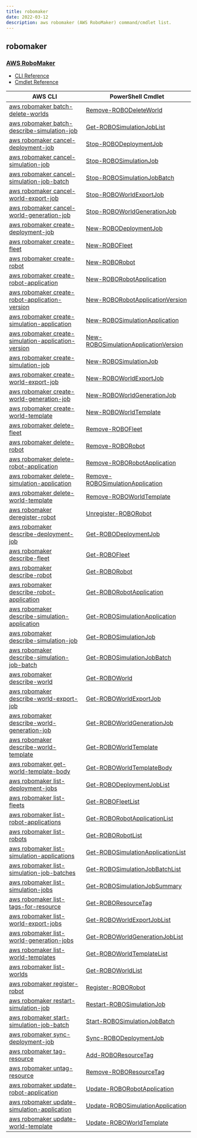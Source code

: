 ```yaml
---
title: robomaker
date: 2022-03-12
description: aws robomaker (AWS RoboMaker) command/cmdlet list.
---
```


## robomaker

### [AWS RoboMaker](https://aws.amazon.com/robomaker/)

* [CLI Reference](https://docs.aws.amazon.com/cli/latest/reference/robomaker/index.html)
* [Cmdlet Reference](https://docs.aws.amazon.com/powershell/latest/reference/items/AWS_RoboMaker_cmdlets.html)

|AWS CLI|PowerShell Cmdlet|
|----|----|
|[aws robomaker batch-delete-worlds](https://docs.aws.amazon.com/cli/latest/reference/robomaker/batch-delete-worlds.html)|[Remove-ROBODeleteWorld](https://docs.aws.amazon.com/powershell/latest/reference/items/Remove-ROBODeleteWorld.html)|
|[aws robomaker batch-describe-simulation-job](https://docs.aws.amazon.com/cli/latest/reference/robomaker/batch-describe-simulation-job.html)|[Get-ROBOSimulationJobList](https://docs.aws.amazon.com/powershell/latest/reference/items/Get-ROBOSimulationJobList.html)|
|[aws robomaker cancel-deployment-job](https://docs.aws.amazon.com/cli/latest/reference/robomaker/cancel-deployment-job.html)|[Stop-ROBODeploymentJob](https://docs.aws.amazon.com/powershell/latest/reference/items/Stop-ROBODeploymentJob.html)|
|[aws robomaker cancel-simulation-job](https://docs.aws.amazon.com/cli/latest/reference/robomaker/cancel-simulation-job.html)|[Stop-ROBOSimulationJob](https://docs.aws.amazon.com/powershell/latest/reference/items/Stop-ROBOSimulationJob.html)|
|[aws robomaker cancel-simulation-job-batch](https://docs.aws.amazon.com/cli/latest/reference/robomaker/cancel-simulation-job-batch.html)|[Stop-ROBOSimulationJobBatch](https://docs.aws.amazon.com/powershell/latest/reference/items/Stop-ROBOSimulationJobBatch.html)|
|[aws robomaker cancel-world-export-job](https://docs.aws.amazon.com/cli/latest/reference/robomaker/cancel-world-export-job.html)|[Stop-ROBOWorldExportJob](https://docs.aws.amazon.com/powershell/latest/reference/items/Stop-ROBOWorldExportJob.html)|
|[aws robomaker cancel-world-generation-job](https://docs.aws.amazon.com/cli/latest/reference/robomaker/cancel-world-generation-job.html)|[Stop-ROBOWorldGenerationJob](https://docs.aws.amazon.com/powershell/latest/reference/items/Stop-ROBOWorldGenerationJob.html)|
|[aws robomaker create-deployment-job](https://docs.aws.amazon.com/cli/latest/reference/robomaker/create-deployment-job.html)|[New-ROBODeploymentJob](https://docs.aws.amazon.com/powershell/latest/reference/items/New-ROBODeploymentJob.html)|
|[aws robomaker create-fleet](https://docs.aws.amazon.com/cli/latest/reference/robomaker/create-fleet.html)|[New-ROBOFleet](https://docs.aws.amazon.com/powershell/latest/reference/items/New-ROBOFleet.html)|
|[aws robomaker create-robot](https://docs.aws.amazon.com/cli/latest/reference/robomaker/create-robot.html)|[New-ROBORobot](https://docs.aws.amazon.com/powershell/latest/reference/items/New-ROBORobot.html)|
|[aws robomaker create-robot-application](https://docs.aws.amazon.com/cli/latest/reference/robomaker/create-robot-application.html)|[New-ROBORobotApplication](https://docs.aws.amazon.com/powershell/latest/reference/items/New-ROBORobotApplication.html)|
|[aws robomaker create-robot-application-version](https://docs.aws.amazon.com/cli/latest/reference/robomaker/create-robot-application-version.html)|[New-ROBORobotApplicationVersion](https://docs.aws.amazon.com/powershell/latest/reference/items/New-ROBORobotApplicationVersion.html)|
|[aws robomaker create-simulation-application](https://docs.aws.amazon.com/cli/latest/reference/robomaker/create-simulation-application.html)|[New-ROBOSimulationApplication](https://docs.aws.amazon.com/powershell/latest/reference/items/New-ROBOSimulationApplication.html)|
|[aws robomaker create-simulation-application-version](https://docs.aws.amazon.com/cli/latest/reference/robomaker/create-simulation-application-version.html)|[New-ROBOSimulationApplicationVersion](https://docs.aws.amazon.com/powershell/latest/reference/items/New-ROBOSimulationApplicationVersion.html)|
|[aws robomaker create-simulation-job](https://docs.aws.amazon.com/cli/latest/reference/robomaker/create-simulation-job.html)|[New-ROBOSimulationJob](https://docs.aws.amazon.com/powershell/latest/reference/items/New-ROBOSimulationJob.html)|
|[aws robomaker create-world-export-job](https://docs.aws.amazon.com/cli/latest/reference/robomaker/create-world-export-job.html)|[New-ROBOWorldExportJob](https://docs.aws.amazon.com/powershell/latest/reference/items/New-ROBOWorldExportJob.html)|
|[aws robomaker create-world-generation-job](https://docs.aws.amazon.com/cli/latest/reference/robomaker/create-world-generation-job.html)|[New-ROBOWorldGenerationJob](https://docs.aws.amazon.com/powershell/latest/reference/items/New-ROBOWorldGenerationJob.html)|
|[aws robomaker create-world-template](https://docs.aws.amazon.com/cli/latest/reference/robomaker/create-world-template.html)|[New-ROBOWorldTemplate](https://docs.aws.amazon.com/powershell/latest/reference/items/New-ROBOWorldTemplate.html)|
|[aws robomaker delete-fleet](https://docs.aws.amazon.com/cli/latest/reference/robomaker/delete-fleet.html)|[Remove-ROBOFleet](https://docs.aws.amazon.com/powershell/latest/reference/items/Remove-ROBOFleet.html)|
|[aws robomaker delete-robot](https://docs.aws.amazon.com/cli/latest/reference/robomaker/delete-robot.html)|[Remove-ROBORobot](https://docs.aws.amazon.com/powershell/latest/reference/items/Remove-ROBORobot.html)|
|[aws robomaker delete-robot-application](https://docs.aws.amazon.com/cli/latest/reference/robomaker/delete-robot-application.html)|[Remove-ROBORobotApplication](https://docs.aws.amazon.com/powershell/latest/reference/items/Remove-ROBORobotApplication.html)|
|[aws robomaker delete-simulation-application](https://docs.aws.amazon.com/cli/latest/reference/robomaker/delete-simulation-application.html)|[Remove-ROBOSimulationApplication](https://docs.aws.amazon.com/powershell/latest/reference/items/Remove-ROBOSimulationApplication.html)|
|[aws robomaker delete-world-template](https://docs.aws.amazon.com/cli/latest/reference/robomaker/delete-world-template.html)|[Remove-ROBOWorldTemplate](https://docs.aws.amazon.com/powershell/latest/reference/items/Remove-ROBOWorldTemplate.html)|
|[aws robomaker deregister-robot](https://docs.aws.amazon.com/cli/latest/reference/robomaker/deregister-robot.html)|[Unregister-ROBORobot](https://docs.aws.amazon.com/powershell/latest/reference/items/Unregister-ROBORobot.html)|
|[aws robomaker describe-deployment-job](https://docs.aws.amazon.com/cli/latest/reference/robomaker/describe-deployment-job.html)|[Get-ROBODeploymentJob](https://docs.aws.amazon.com/powershell/latest/reference/items/Get-ROBODeploymentJob.html)|
|[aws robomaker describe-fleet](https://docs.aws.amazon.com/cli/latest/reference/robomaker/describe-fleet.html)|[Get-ROBOFleet](https://docs.aws.amazon.com/powershell/latest/reference/items/Get-ROBOFleet.html)|
|[aws robomaker describe-robot](https://docs.aws.amazon.com/cli/latest/reference/robomaker/describe-robot.html)|[Get-ROBORobot](https://docs.aws.amazon.com/powershell/latest/reference/items/Get-ROBORobot.html)|
|[aws robomaker describe-robot-application](https://docs.aws.amazon.com/cli/latest/reference/robomaker/describe-robot-application.html)|[Get-ROBORobotApplication](https://docs.aws.amazon.com/powershell/latest/reference/items/Get-ROBORobotApplication.html)|
|[aws robomaker describe-simulation-application](https://docs.aws.amazon.com/cli/latest/reference/robomaker/describe-simulation-application.html)|[Get-ROBOSimulationApplication](https://docs.aws.amazon.com/powershell/latest/reference/items/Get-ROBOSimulationApplication.html)|
|[aws robomaker describe-simulation-job](https://docs.aws.amazon.com/cli/latest/reference/robomaker/describe-simulation-job.html)|[Get-ROBOSimulationJob](https://docs.aws.amazon.com/powershell/latest/reference/items/Get-ROBOSimulationJob.html)|
|[aws robomaker describe-simulation-job-batch](https://docs.aws.amazon.com/cli/latest/reference/robomaker/describe-simulation-job-batch.html)|[Get-ROBOSimulationJobBatch](https://docs.aws.amazon.com/powershell/latest/reference/items/Get-ROBOSimulationJobBatch.html)|
|[aws robomaker describe-world](https://docs.aws.amazon.com/cli/latest/reference/robomaker/describe-world.html)|[Get-ROBOWorld](https://docs.aws.amazon.com/powershell/latest/reference/items/Get-ROBOWorld.html)|
|[aws robomaker describe-world-export-job](https://docs.aws.amazon.com/cli/latest/reference/robomaker/describe-world-export-job.html)|[Get-ROBOWorldExportJob](https://docs.aws.amazon.com/powershell/latest/reference/items/Get-ROBOWorldExportJob.html)|
|[aws robomaker describe-world-generation-job](https://docs.aws.amazon.com/cli/latest/reference/robomaker/describe-world-generation-job.html)|[Get-ROBOWorldGenerationJob](https://docs.aws.amazon.com/powershell/latest/reference/items/Get-ROBOWorldGenerationJob.html)|
|[aws robomaker describe-world-template](https://docs.aws.amazon.com/cli/latest/reference/robomaker/describe-world-template.html)|[Get-ROBOWorldTemplate](https://docs.aws.amazon.com/powershell/latest/reference/items/Get-ROBOWorldTemplate.html)|
|[aws robomaker get-world-template-body](https://docs.aws.amazon.com/cli/latest/reference/robomaker/get-world-template-body.html)|[Get-ROBOWorldTemplateBody](https://docs.aws.amazon.com/powershell/latest/reference/items/Get-ROBOWorldTemplateBody.html)|
|[aws robomaker list-deployment-jobs](https://docs.aws.amazon.com/cli/latest/reference/robomaker/list-deployment-jobs.html)|[Get-ROBODeploymentJobList](https://docs.aws.amazon.com/powershell/latest/reference/items/Get-ROBODeploymentJobList.html)|
|[aws robomaker list-fleets](https://docs.aws.amazon.com/cli/latest/reference/robomaker/list-fleets.html)|[Get-ROBOFleetList](https://docs.aws.amazon.com/powershell/latest/reference/items/Get-ROBOFleetList.html)|
|[aws robomaker list-robot-applications](https://docs.aws.amazon.com/cli/latest/reference/robomaker/list-robot-applications.html)|[Get-ROBORobotApplicationList](https://docs.aws.amazon.com/powershell/latest/reference/items/Get-ROBORobotApplicationList.html)|
|[aws robomaker list-robots](https://docs.aws.amazon.com/cli/latest/reference/robomaker/list-robots.html)|[Get-ROBORobotList](https://docs.aws.amazon.com/powershell/latest/reference/items/Get-ROBORobotList.html)|
|[aws robomaker list-simulation-applications](https://docs.aws.amazon.com/cli/latest/reference/robomaker/list-simulation-applications.html)|[Get-ROBOSimulationApplicationList](https://docs.aws.amazon.com/powershell/latest/reference/items/Get-ROBOSimulationApplicationList.html)|
|[aws robomaker list-simulation-job-batches](https://docs.aws.amazon.com/cli/latest/reference/robomaker/list-simulation-job-batches.html)|[Get-ROBOSimulationJobBatchList](https://docs.aws.amazon.com/powershell/latest/reference/items/Get-ROBOSimulationJobBatchList.html)|
|[aws robomaker list-simulation-jobs](https://docs.aws.amazon.com/cli/latest/reference/robomaker/list-simulation-jobs.html)|[Get-ROBOSimulationJobSummary](https://docs.aws.amazon.com/powershell/latest/reference/items/Get-ROBOSimulationJobSummary.html)|
|[aws robomaker list-tags-for-resource](https://docs.aws.amazon.com/cli/latest/reference/robomaker/list-tags-for-resource.html)|[Get-ROBOResourceTag](https://docs.aws.amazon.com/powershell/latest/reference/items/Get-ROBOResourceTag.html)|
|[aws robomaker list-world-export-jobs](https://docs.aws.amazon.com/cli/latest/reference/robomaker/list-world-export-jobs.html)|[Get-ROBOWorldExportJobList](https://docs.aws.amazon.com/powershell/latest/reference/items/Get-ROBOWorldExportJobList.html)|
|[aws robomaker list-world-generation-jobs](https://docs.aws.amazon.com/cli/latest/reference/robomaker/list-world-generation-jobs.html)|[Get-ROBOWorldGenerationJobList](https://docs.aws.amazon.com/powershell/latest/reference/items/Get-ROBOWorldGenerationJobList.html)|
|[aws robomaker list-world-templates](https://docs.aws.amazon.com/cli/latest/reference/robomaker/list-world-templates.html)|[Get-ROBOWorldTemplateList](https://docs.aws.amazon.com/powershell/latest/reference/items/Get-ROBOWorldTemplateList.html)|
|[aws robomaker list-worlds](https://docs.aws.amazon.com/cli/latest/reference/robomaker/list-worlds.html)|[Get-ROBOWorldList](https://docs.aws.amazon.com/powershell/latest/reference/items/Get-ROBOWorldList.html)|
|[aws robomaker register-robot](https://docs.aws.amazon.com/cli/latest/reference/robomaker/register-robot.html)|[Register-ROBORobot](https://docs.aws.amazon.com/powershell/latest/reference/items/Register-ROBORobot.html)|
|[aws robomaker restart-simulation-job](https://docs.aws.amazon.com/cli/latest/reference/robomaker/restart-simulation-job.html)|[Restart-ROBOSimulationJob](https://docs.aws.amazon.com/powershell/latest/reference/items/Restart-ROBOSimulationJob.html)|
|[aws robomaker start-simulation-job-batch](https://docs.aws.amazon.com/cli/latest/reference/robomaker/start-simulation-job-batch.html)|[Start-ROBOSimulationJobBatch](https://docs.aws.amazon.com/powershell/latest/reference/items/Start-ROBOSimulationJobBatch.html)|
|[aws robomaker sync-deployment-job](https://docs.aws.amazon.com/cli/latest/reference/robomaker/sync-deployment-job.html)|[Sync-ROBODeploymentJob](https://docs.aws.amazon.com/powershell/latest/reference/items/Sync-ROBODeploymentJob.html)|
|[aws robomaker tag-resource](https://docs.aws.amazon.com/cli/latest/reference/robomaker/tag-resource.html)|[Add-ROBOResourceTag](https://docs.aws.amazon.com/powershell/latest/reference/items/Add-ROBOResourceTag.html)|
|[aws robomaker untag-resource](https://docs.aws.amazon.com/cli/latest/reference/robomaker/untag-resource.html)|[Remove-ROBOResourceTag](https://docs.aws.amazon.com/powershell/latest/reference/items/Remove-ROBOResourceTag.html)|
|[aws robomaker update-robot-application](https://docs.aws.amazon.com/cli/latest/reference/robomaker/update-robot-application.html)|[Update-ROBORobotApplication](https://docs.aws.amazon.com/powershell/latest/reference/items/Update-ROBORobotApplication.html)|
|[aws robomaker update-simulation-application](https://docs.aws.amazon.com/cli/latest/reference/robomaker/update-simulation-application.html)|[Update-ROBOSimulationApplication](https://docs.aws.amazon.com/powershell/latest/reference/items/Update-ROBOSimulationApplication.html)|
|[aws robomaker update-world-template](https://docs.aws.amazon.com/cli/latest/reference/robomaker/update-world-template.html)|[Update-ROBOWorldTemplate](https://docs.aws.amazon.com/powershell/latest/reference/items/Update-ROBOWorldTemplate.html)|

